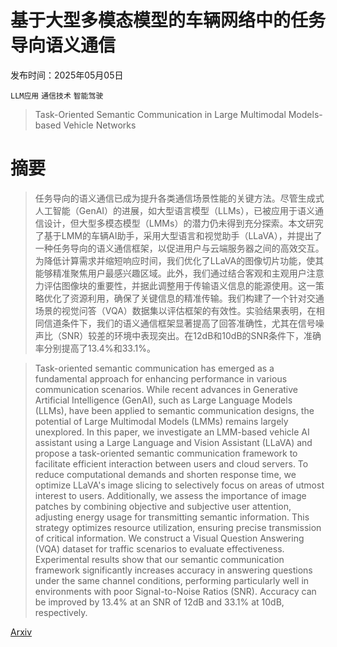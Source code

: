 # 基于大型多模态模型的车辆网络中的任务导向语义通信

发布时间：2025年05月05日

`LLM应用` `通信技术` `智能驾驶`

> Task-Oriented Semantic Communication in Large Multimodal Models-based Vehicle Networks

# 摘要

> 任务导向的语义通信已成为提升各类通信场景性能的关键方法。尽管生成式人工智能（GenAI）的进展，如大型语言模型（LLMs），已被应用于语义通信设计，但大型多模态模型（LMMs）的潜力仍未得到充分探索。本文研究了基于LMM的车辆AI助手，采用大型语言和视觉助手（LLaVA），并提出了一种任务导向的语义通信框架，以促进用户与云端服务器之间的高效交互。为降低计算需求并缩短响应时间，我们优化了LLaVA的图像切片功能，使其能够精准聚焦用户最感兴趣区域。此外，我们通过结合客观和主观用户注意力评估图像块的重要性，并据此调整用于传输语义信息的能源使用。这一策略优化了资源利用，确保了关键信息的精准传输。我们构建了一个针对交通场景的视觉问答（VQA）数据集以评估框架的有效性。实验结果表明，在相同信道条件下，我们的语义通信框架显著提高了回答准确性，尤其在信号噪声比（SNR）较差的环境中表现突出。在12dB和10dB的SNR条件下，准确率分别提高了13.4%和33.1%。

> Task-oriented semantic communication has emerged as a fundamental approach for enhancing performance in various communication scenarios. While recent advances in Generative Artificial Intelligence (GenAI), such as Large Language Models (LLMs), have been applied to semantic communication designs, the potential of Large Multimodal Models (LMMs) remains largely unexplored. In this paper, we investigate an LMM-based vehicle AI assistant using a Large Language and Vision Assistant (LLaVA) and propose a task-oriented semantic communication framework to facilitate efficient interaction between users and cloud servers. To reduce computational demands and shorten response time, we optimize LLaVA's image slicing to selectively focus on areas of utmost interest to users. Additionally, we assess the importance of image patches by combining objective and subjective user attention, adjusting energy usage for transmitting semantic information. This strategy optimizes resource utilization, ensuring precise transmission of critical information. We construct a Visual Question Answering (VQA) dataset for traffic scenarios to evaluate effectiveness. Experimental results show that our semantic communication framework significantly increases accuracy in answering questions under the same channel conditions, performing particularly well in environments with poor Signal-to-Noise Ratios (SNR). Accuracy can be improved by 13.4% at an SNR of 12dB and 33.1% at 10dB, respectively.

[Arxiv](https://arxiv.org/abs/2505.02413)